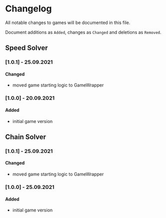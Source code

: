 # Changelog

All notable changes to games will be documented in this file.

Document additions as `Added`, changes as `Changed` and deletions as `Removed`.

## Speed Solver

### [1.0.1] - 25.09.2021
#### Changed
- moved game starting logic to GameWrapper

### [1.0.0] - 20.09.2021
#### Added
- initial game version

## Chain Solver

### [1.0.1] - 25.09.2021
#### Changed
- moved game starting logic to GameWrapper

### [1.0.0] - 25.09.2021
#### Added
- initial game version

